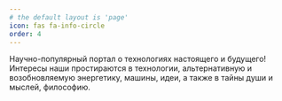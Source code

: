```yaml
---
# the default layout is 'page'
icon: fas fa-info-circle
order: 4
---
```


Научно-популярный портал о технологиях настоящего и будущего! Интересы наши простираются в технологии, альтернативную и возобновляемую энергетику, машины, идеи, а также в тайны души и мыслей, философию.